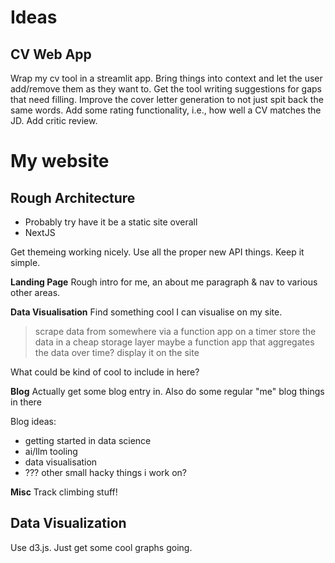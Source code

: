 # Ideas

## CV Web App
Wrap my cv tool in a streamlit app.
Bring things into context and let the user add/remove them as they want to.
Get the tool writing suggestions for gaps that need filling.
Improve the cover letter generation to not just spit back the same words.
Add some rating functionality, i.e., how well a CV matches the JD.
Add critic review.

# My website
## Rough Architecture
- Probably try have it be a static site overall
- NextJS

Get themeing working nicely.
Use all the proper new API things.
Keep it simple.

**Landing Page**
Rough intro for me, an about me paragraph & nav to various other areas.

**Data Visualisation**
Find something cool I can visualise on my site.
> scrape data from somewhere via a function app on a timer
> store the data in a cheap storage layer
> maybe a function app that aggregates the data over time?
> display it on the site

What could be kind of cool to include in here?

**Blog**
Actually get some blog entry in.
Also do some regular "me" blog things in there

Blog ideas:
- getting started in data science
- ai/llm tooling
- data visualisation
- ??? other small hacky things i work on?

**Misc**
Track climbing stuff!

## Data Visualization
Use d3.js.
Just get some cool graphs going.
